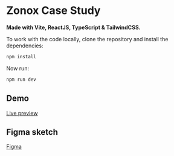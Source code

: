 # Zonox Case Study

**Made with Vite, ReactJS, TypeScript & TailwindCSS.**

To work with the code locally, clone the repository and install the dependencies:

```bash
npm install
```

Now run:

```bash
npm run dev
```

## Demo

[Live preview](https://zonox-case-study.vercel.app)

## Figma sketch

[Figma](https://www.figma.com/file/Sxv6Lnww4NRw49RD3eONJW/Zonox---Case-Study?type=design&node-id=8%3A885&mode=design&t=ckH9nLqQ6OesDOWs-1)

